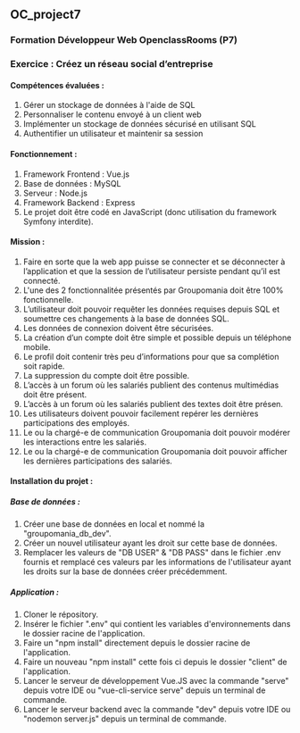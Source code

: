 ## OC_project7

### Formation Développeur Web OpenclassRooms (P7)

### __Exercice :__ Créez un réseau social d’entreprise

#### __Compétences évaluées :__
 1. Gérer un stockage de données à l'aide de SQL
 2. Personnaliser le contenu envoyé à un client web
 3. Implémenter un stockage de données sécurisé en utilisant SQL
 4. Authentifier un utilisateur et maintenir sa session

#### __Fonctionnement :__ 
 1. Framework Frontend : Vue.js
 2. Base de données : MySQL
 3. Serveur : Node.js
 4. Framework Backend : Express
 5. Le projet doit être codé en JavaScript (donc utilisation du framework Symfony interdite).
 
 #### __Mission :__ 
 1. Faire en sorte que la web app puisse se connecter et se déconnecter à l’application et que la session de l’utilisateur persiste pendant qu’il est connecté.
 2. L'une des 2 fonctionnalitée présentés par Groupomania doit être 100% fonctionnelle.
 3. L’utilisateur doit pouvoir requêter les données requises depuis SQL et soumettre ces changements à la base de données SQL.
 4. Les données de connexion doivent être sécurisées. 
 5. La création d’un compte doit être simple et possible depuis un téléphone mobile.
 6. Le profil doit contenir très peu d’informations pour que sa complétion soit rapide.  
 7. La suppression du compte doit être possible.
 8. L’accès à un forum où les salariés publient des contenus multimédias doit être présent.
 9. L’accès à un forum où les salariés publient des textes doit être présen.
 10. Les utilisateurs doivent pouvoir facilement repérer les dernières participations des employés.
 11. Le ou la chargé-e de communication Groupomania doit pouvoir modérer les interactions entre les salariés.
 12. Le ou la chargé-e de communication Groupomania doit pouvoir afficher les dernières participations des salariés.

 #### __Installation du projet :__ 
##### __Base de données :__ 
1. Créer une base de données en local et nommé la "groupomania_db_dev".
2. Créer un nouvel utilisateur ayant les droit sur cette base de données.
3. Remplacer les valeurs de "DB USER" & "DB PASS" dans le fichier .env fournis et remplacé ces valeurs par les informations de l'utilisateur ayant les droits sur la base de données créer précédemment.
##### __Application :__ 
1. Cloner le répository.
2. Insérer le fichier ".env" qui contient les variables d'environnements dans le dossier racine de l'application.
3. Faire un "npm install" directement depuis le dossier racine de l'application.
4. Faire un nouveau "npm install" cette fois ci depuis le dossier "client" de l'application.
5. Lancer le serveur de développement Vue.JS avec la commande "serve" depuis votre IDE ou "vue-cli-service serve" depuis un terminal de commande.
6. Lancer le serveur backend avec la commande "dev" depuis votre IDE ou "nodemon server.js" depuis un terminal de commande.